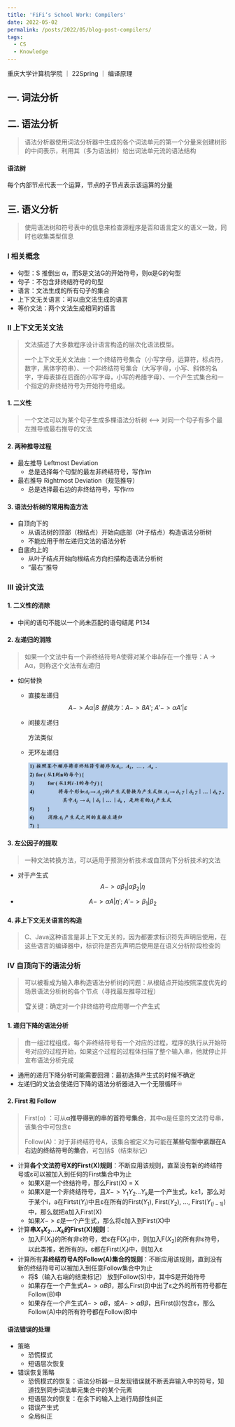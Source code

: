 ```yaml
---
title: 'FiFi‘s School Work: Compilers'
date: 2022-05-02
permalink: /posts/2022/05/blog-post-compilers/
tags:
  - CS
  - Knowledge
---
```


重庆大学计算机学院 ｜ 22Spring ｜ 编译原理

## 一. 词法分析

## 二. 语法分析

> 语法分析器使用词法分析器中生成的各个词法单元的第一个分量来创建树形的中间表示，利用其（多为语法树）给出词法单元流的语法结构

#### 语法树

每个内部节点代表一个运算，节点的子节点表示该运算的分量

## 三. 语义分析

> 使用语法树和符号表中的信息来检查源程序是否和语言定义的语义一致，同时也收集类型信息



### Ⅰ 相关概念

- 句型：S 推倒出 α，而S是文法G的开始符号，则α是G的句型
- 句子：不包含非终结符号的句型
- 语言：文法生成的所有句子的集合
- 上下文无关语言：可以由文法生成的语言
- 等价文法：两个文法生成相同的语言

### Ⅱ 上下文无关文法

> 文法描述了大多数程序设计语言构造的层次化语法模型。
>
> 一个上下文无关文法由：一个终结符号集合（小写字母，运算符，标点符，数字，黑体字符串）、一个非终结符号集合（大写字母，小写、斜体的名字，字母表排在后面的小写字母，小写的希腊字母）、一个产生式集合和一个指定的非终结符号为开始符号组成。

#### 1. 二义性

> 一个文法可以为某个句子生成多棵语法分析树 <--> 对同一个句子有多个最左推导或最右推导的文法

#### 2. 两种推导过程

- 最左推导 Leftmost Deviation
	- 总是选择每个句型的最左非终结符号，写作$lm$
- 最右推导 Rightmost Deviation（规范推导）
	- 总是选择最右边的非终结符号，写作$rm$

#### 3. 语法分析树的常用构造方法

- 自顶向下的
	- 从语法树的顶部（根结点）开始向底部（叶子结点）构造语法分析树
	- 不能应用于带左递归文法的语法分析
- 自底向上的
	- 从叶子结点开始向根结点方向扫描构造语法分析树
	- “最右”推导

### Ⅲ 设计文法

#### 1. 二义性的消除

- 中间的语句不能以一个尚未匹配的语句结尾 P134

#### 2. 左递归的消除

> 如果一个文法中有一个非终结符号A使得对某个串å存在一个推导：A -> Aα，则称这个文法有左递归

- 如何替换

	- 直接左递归
		$$
		A -> Aα | ß    \   替换为：   A -> ßA'     ;\         A' -> αA' | ε
		$$

	- 间接左递归

		方法类似

	- 无环左递归

		![img](../post_image/post_compiler/GsyxIK.png)

#### 3. 左公因子的提取

> 一种文法转换方法，可以适用于预测分析技术或自顶向下分析技术的文法

- 对于产生式
	$$
	 A -> αβ_1 | αβ_2 | η 
	$$
	

- $$
	A -> αA | η';\ Α' -> β_1|β_2
	$$

	

#### 4. 非上下文无关语言的构造

> C、Java这种语言是非上下文无关的，因为都要求标识符先声明后使用，在这些语言的编译器中，标识符是否先声明后使用是在语义分析阶段检查的

### Ⅳ 自顶向下的语法分析

> 可以被看成为输入串构造语法分析树的问题：从根结点开始按照深度优先的场景语法分析树的各个节点（寻找最左推导过程）
>
> 🏆关键：确定对一个非终结符号应用哪一个产生式

#### 1. 递归下降的语法分析

> 由一组过程组成，每个非终结符号有一个对应的过程，程序的执行从开始符号对应的过程开始，如果这个过程的过程体扫描了整个输入串，他就停止并宣布语法分析完成

- 通用的递归下降分析可能需要回溯：最初选择产生式的时候不确定
- 左递归的文法会使递归下降的语法分析器进入一个无限循环♾️

#### 2. First 和 Follow

> First(α) ：可从**α推导得到的串的首符号集合**，其中α是任意的文法符号串，该集合中可包含ε
>
> Follow(A)：对于非终结符号A，该集合被定义为可能在**某些句型中紧跟在A右边的终结符号的集合**，可包括$（结束标记）

- 计算**各个文法符号X的First(X)规则**：不断应用该规则，直至没有新的终结符号或ε可以被加入到任何的First集合中为止
	- 如果X是一个终结符号，那么First(X) = X
	- 如果X是一个非终结符号，且$X -> Y_1Y_2...Y_k$是一个产生式，k≥1，那么对于某个i，a在Firtst($Y_i$)中且ε在所有的First($Y_1$), First($Y_2$), ..., First($Y_(i-1)$)中，那么就把a加入First(X)
	- 如果$X->ε$是一个产生式，那么将ε加入到First(X)中
- 计算**串$X_1X_2...X_k$的First(X)规则**：
	- 加入F($X_1$)的所有非ε符号，若ε在F($X_1$)中，则加入F($X_2$)的所有非ε符号，以此类推，若所有的i，ε都在First($X_i$)中，则加入ε
- 计算所有**非终结符号A的Follow(A)集合的规则**：不断应用该规则，直到没有新的终结符号可以被加入到任意Follow集合中为止
	- 将$（输入右端的结束标记） 放到Follow(S)中，其中S是开始符号
	- 如果存在一个产生式$A->αBβ$，那么First(β)中出了ε之外的所有符号都在Follow(B)中
	- 如果存在一个产生式$A->αB$，或$A->αBβ$，且First(β)包含ε，那么Follow(A)中的所有符号都在Follow(B)中





#### 语法错误的处理

- 策略
	- 恐慌模式
	- 短语层次恢复
- 错误恢复策略
	- 恐慌模式的恢复：语法分析器一旦发现错误就不断丢弃输入中的符号，知道找到同步词法单元集合中的某个元素
	- 短语层次的恢复：在余下的输入上进行局部性纠正
	- 错误产生式
	- 全局纠正

